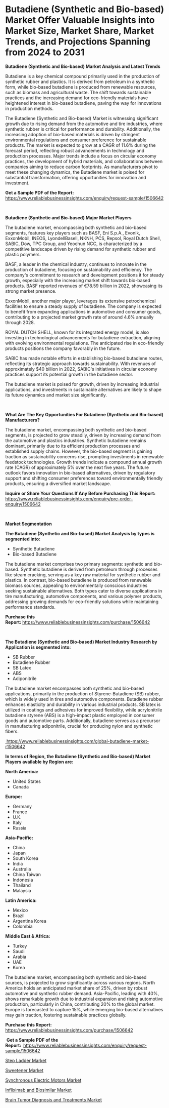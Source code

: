 <p><h1>Butadiene (Synthetic and Bio-based) Market Offer Valuable Insights into Market Size, Market Share, Market Trends, and Projections Spanning from 2024 to 2031</h1></p><p><strong>Butadiene (Synthetic and Bio-based) Market Analysis and Latest Trends</strong></p>
<p><p>Butadiene is a key chemical compound primarily used in the production of synthetic rubber and plastics. It is derived from petroleum in a synthetic form, while bio-based butadiene is produced from renewable resources, such as biomass and agricultural waste. The shift towards sustainable practices and the increasing demand for eco-friendly materials have heightened interest in bio-based butadiene, paving the way for innovations in production methods.</p><p>The Butadiene (Synthetic and Bio-based) Market is witnessing significant growth due to rising demand from the automotive and tire industries, where synthetic rubber is critical for performance and durability. Additionally, the increasing adoption of bio-based materials is driven by stringent environmental regulations and consumer preference for sustainable products. The market is expected to grow at a CAGR of 11.6% during the forecast period, reflecting robust advancements in technology and production processes. Major trends include a focus on circular economy practices, the development of hybrid materials, and collaborations between companies aiming to reduce carbon footprints. As manufacturers pivot to meet these changing dynamics, the Butadiene market is poised for substantial transformation, offering opportunities for innovation and investment.</p></p>
<p><strong>Get a Sample PDF of the Report:&nbsp;</strong> <a href="https://www.reliablebusinessinsights.com/enquiry/request-sample/1506642">https://www.reliablebusinessinsights.com/enquiry/request-sample/1506642</a></p>
<p>&nbsp;</p>
<p><strong>Butadiene (Synthetic and Bio-based) Major Market Players</strong></p>
<p><p>The butadiene market, encompassing both synthetic and bio-based segments, features key players such as BASF, Eni S.p.A., Evonik, ExxonMobil, INEOS, LyondellBasell, NKNH, PCS, Repsol, Royal Dutch Shell, SABIC, Dow, TPC Group, and Yeochun NCC, is characterized by a competitive landscape driven by rising demand for synthetic rubber and plastic polymers.</p><p>BASF, a leader in the chemical industry, continues to innovate in the production of butadiene, focusing on sustainability and efficiency. The company's commitment to research and development positions it for steady growth, especially with the increasing market shift towards bio-based products. BASF reported revenues of €78.59 billion in 2022, showcasing its strong market presence.</p><p>ExxonMobil, another major player, leverages its extensive petrochemical facilities to ensure a steady supply of butadiene. The company is expected to benefit from expanding applications in automotive and consumer goods, contributing to a projected market growth rate of around 4.6% annually through 2028. </p><p>ROYAL DUTCH SHELL, known for its integrated energy model, is also investing in technological advancements for butadiene extraction, aligning with evolving environmental regulations. The anticipated rise in eco-friendly products positions the company favorably in the future.</p><p>SABIC has made notable efforts in establishing bio-based butadiene routes, reflecting its strategic approach towards sustainability. With revenues of approximately $40 billion in 2022, SABIC's initiatives in circular economy practices support its potential growth in the butadiene sector.</p><p>The butadiene market is poised for growth, driven by increasing industrial applications, and investments in sustainable alternatives are likely to shape its future dynamics and market size significantly.</p></p>
<p>&nbsp;</p>
<p><strong>What Are The Key Opportunities For Butadiene (Synthetic and Bio-based) Manufacturers?</strong></p>
<p><p>The butadiene market, encompassing both synthetic and bio-based segments, is projected to grow steadily, driven by increasing demand from the automotive and plastics industries. Synthetic butadiene remains dominant, primarily due to its efficient production processes and established supply chains. However, the bio-based segment is gaining traction as sustainability concerns rise, prompting investments in renewable feedstock technologies. Growth trends indicate a compound annual growth rate (CAGR) of approximately 5% over the next five years. The future outlook favors innovation in bio-based alternatives, driven by regulatory support and shifting consumer preferences toward environmentally friendly products, ensuring a diversified market landscape.</p></p>
<p><strong>Inquire or Share Your Questions If Any Before Purchasing This Report:</strong> <a href="https://www.reliablebusinessinsights.com/enquiry/pre-order-enquiry/1506642">https://www.reliablebusinessinsights.com/enquiry/pre-order-enquiry/1506642</a></p>
<p>&nbsp;</p>
<p><strong>Market Segmentation</strong></p>
<p><strong>The Butadiene (Synthetic and Bio-based) Market Analysis by types is segmented into:</strong></p>
<p><ul><li>Synthetic Butadiene</li><li>Bio-based Butadiene</li></ul></p>
<p><p>The butadiene market comprises two primary segments: synthetic and bio-based. Synthetic butadiene is derived from petroleum through processes like steam cracking, serving as a key raw material for synthetic rubber and plastics. In contrast, bio-based butadiene is produced from renewable biomass sources, appealing to environmentally conscious industries seeking sustainable alternatives. Both types cater to diverse applications in tire manufacturing, automotive components, and various polymer products, addressing growing demands for eco-friendly solutions while maintaining performance standards.</p></p>
<p><strong>Purchase this Report:&nbsp;</strong><a href="https://www.reliablebusinessinsights.com/purchase/1506642">https://www.reliablebusinessinsights.com/purchase/1506642</a></p>
<p>&nbsp;</p>
<p><strong>The Butadiene (Synthetic and Bio-based) Market Industry Research by Application is segmented into:</strong></p>
<p><ul><li>SB Rubber</li><li>Butadiene Rubber</li><li>SB Latex</li><li>ABS</li><li>Adiponitrile</li></ul></p>
<p><p>The butadiene market encompasses both synthetic and bio-based applications, primarily in the production of Styrene-Butadiene (SB) rubber, which is widely used in tires and automotive components. Butadiene rubber enhances elasticity and durability in various industrial products. SB latex is utilized in coatings and adhesives for improved flexibility, while acrylonitrile butadiene styrene (ABS) is a high-impact plastic employed in consumer goods and automotive parts. Additionally, butadiene serves as a precursor in manufacturing adiponitrile, crucial for producing nylon and synthetic fibers.</p></p>
<p><a href="https://www.reliablebusinessinsights.com/global-butadiene-market-r1506642">&nbsp;https://www.reliablebusinessinsights.com/global-butadiene-market-r1506642</a></p>
<p><strong>In terms of Region, the Butadiene (Synthetic and Bio-based) Market Players available by Region are:</strong></p>
<p>
    <p> <strong> North America: </strong>
        <ul>
            <li>United States</li>
            <li>Canada</li>
        </ul>
        </p> 
    <p> <strong> Europe: </strong>
        <ul>
            <li>Germany</li>
            <li>France</li>
            <li>U.K.</li>
            <li>Italy</li>
            <li>Russia</li>
        </ul>
        </p> 
    <p> <strong> Asia-Pacific: </strong>
        <ul>
            <li>China</li>
            <li>Japan</li>
            <li>South Korea</li>
            <li>India</li>
            <li>Australia</li>
            <li>China Taiwan</li>
            <li>Indonesia</li>
            <li>Thailand</li>
            <li>Malaysia</li>
        </ul>
        </p> 
    <p> <strong> Latin America: </strong>
        <ul>
            <li>Mexico</li>
            <li>Brazil</li>
            <li>Argentina Korea</li>
            <li>Colombia</li>
        </ul>
        </p> 
    <p> <strong> Middle East & Africa: </strong>
        <ul>
            <li>Turkey</li>
            <li>Saudi</li>
            <li>Arabia</li>
            <li>UAE</li>
            <li>Korea</li>
        </ul>
    </p>
    </p>
<p><p>The butadiene market, encompassing both synthetic and bio-based sources, is projected to grow significantly across various regions. North America holds an anticipated market share of 25%, driven by robust automotive and synthetic rubber demand. Asia-Pacific, leading with 40%, shows remarkable growth due to industrial expansion and rising automotive production, particularly in China, contributing 20% to the global market. Europe is forecasted to capture 15%, while emerging bio-based alternatives may gain traction, fostering sustainable practices globally.</p></p>
<p><strong>Purchase this Report: </strong><a href="https://www.reliablebusinessinsights.com/purchase/1506642">https://www.reliablebusinessinsights.com/purchase/1506642</a></p>
<p>&nbsp;<strong>Get a Sample PDF of the Report:&nbsp;&nbsp;</strong><a href="https://www.reliablebusinessinsights.com/enquiry/request-sample/1506642">https://www.reliablebusinessinsights.com/enquiry/request-sample/1506642</a></p>
<p><strong></strong></p>
<p><p><a href="https://issuu.com/reportprime-2/docs/step-ladder-market-size-2030.pptx_89716d3fccec0c">Step Ladder Market</a></p><p><a href="https://www.linkedin.com/pulse/sweetener-market-trends-analysis-opportunities-challenges-s3ngc?trackingId=aXJBvMNSRmmxTGHPGyTWCQ%3D%3D">Sweetener Market</a></p><p><a href="https://www.linkedin.com/pulse/global-synchronous-electric-motors-market-size-expected-reach-w0rzf?trackingId=uM9%2BM53HQB6xYf1Z96NXYw%3D%3D">Synchronous Electric Motors Market</a></p><p><a href="https://medium.com/@lavernacole76/market-trends-in-the-global-infliximab-and-biosimilar-market-forecast-and-analysis-2024-2031-dab8ee13cac4">Infliximab and Biosimilar Market</a></p><p><a href="https://github.com/JamesCox407/Market-Research-Report-List-1/blob/main/brain-tumor-diagnosis-and-treatments-market.md">Brain Tumor Diagnosis and Treatments Market</a></p></p>